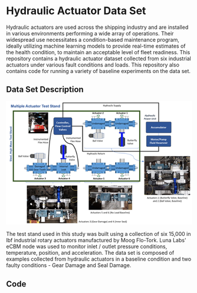# Hydraulic Actuator Data Set

Hydraulic actuators are used across the shipping industry and are installed in various environments performing a wide array of operations.  Their widespread use necessitates a condition-based maintenance program, ideally utilizing machine learning models to provide real-time estimates of the health condition, to maintain an acceptable level of fleet readiness.  This repository contains a hydraulic actuator dataset collected from six industrial actuators under various fault conditions and loads.  This repository also contains code for running a variety of baseline experiments on the data set.  

## Data Set Description

<p align="center">
  <img src="Images/actuator.png">
</p>

The test stand used in this study was built using a collection of six 15,000 in lbf industrial rotary actuators manufactured by Moog Flo-Tork. Luna Labs' eCBM node was used to monitor inlet / outlet pressure conditions, temperature, position, and acceleration.  The data set is composed of examples collected from hydraulic actuators in a baseline condition and two faulty conditions - Gear Damage and Seal Damage.

## Code

